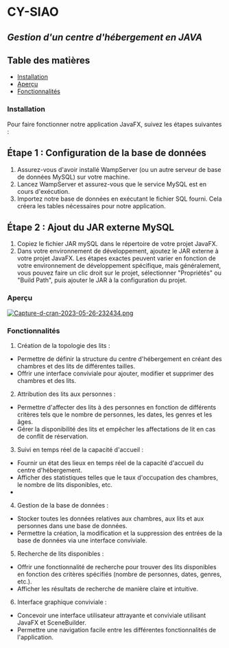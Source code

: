 # **CY-SIAO**
## *Gestion d'un centre d'hébergement en JAVA*


## Table des matières
- [Installation](#installation)
- [Aperçu](#aperçu)
- [Fonctionnalités](#fonctionnalités)


### Installation
Pour faire fonctionner notre application JavaFX, suivez les étapes suivantes :

## Étape 1 : Configuration de la base de données
1. Assurez-vous d'avoir installé WampServer (ou un autre serveur de base de données MySQL) sur votre machine.
2. Lancez WampServer et assurez-vous que le service MySQL est en cours d'exécution.
3. Importez notre base de données en exécutant le fichier SQL fourni. Cela créera les tables nécessaires pour notre application.


## Étape 2 : Ajout du JAR externe MySQL
1. Copiez le fichier JAR mySQL dans le répertoire de votre projet JavaFX.
2. Dans votre environnement de développement, ajoutez le JAR externe à votre projet JavaFX. Les étapes exactes peuvent varier en fonction de votre environnement de développement spécifique, mais généralement, vous pouvez faire un clic droit sur le projet, sélectionner "Propriétés" ou "Build Path", puis ajouter le JAR à la configuration du projet.

### Aperçu

[![Capture-d-cran-2023-05-26-232434.png](https://i.postimg.cc/LXbmkTFz/Capture-d-cran-2023-05-26-232434.png)](https://postimg.cc/qh2f42RR)


### Fonctionnalités 

1. Création de la topologie des lits :

- Permettre de définir la structure du centre d'hébergement en créant des chambres et des lits de différentes tailles.
- Offrir une interface conviviale pour ajouter, modifier et supprimer des chambres et des lits.

2. Attribution des lits aux personnes :

- Permettre d'affecter des lits à des personnes en fonction de différents critères tels que le nombre de personnes, les dates, les genres et les âges.
- Gérer la disponibilité des lits et empêcher les affectations de lit en cas de conflit de réservation.

3. Suivi en temps réel de la capacité d'accueil :

- Fournir un état des lieux en temps réel de la capacité d'accueil du centre d'hébergement.
- Afficher des statistiques telles que le taux d'occupation des chambres, le nombre de lits disponibles, etc.
- 
4. Gestion de la base de données :

- Stocker toutes les données relatives aux chambres, aux lits et aux personnes dans une base de données.
- Permettre la création, la modification et la suppression des entrées de la base de données via une interface conviviale.
 
5. Recherche de lits disponibles :

- Offrir une fonctionnalité de recherche pour trouver des lits disponibles en fonction des critères spécifiés (nombre de personnes, dates, genres, etc.).
- Afficher les résultats de recherche de manière claire et intuitive.

6. Interface graphique conviviale :

- Concevoir une interface utilisateur attrayante et conviviale utilisant JavaFX et SceneBuilder.
- Permettre une navigation facile entre les différentes fonctionnalités de l'application.
